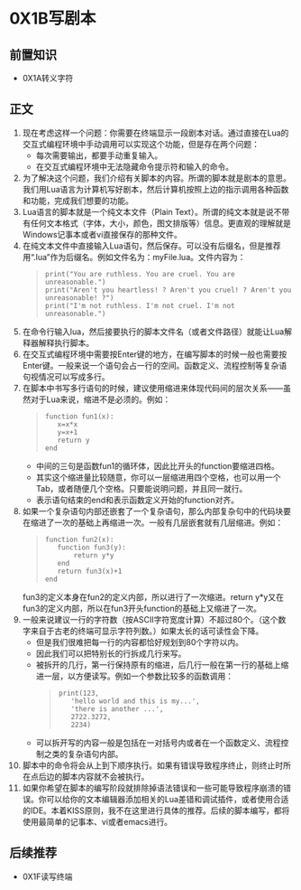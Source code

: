 # 0X1B写剧本
## 前置知识
* 0X1A转义字符
## 正文
1. 现在考虑这样一个问题：你需要在终端显示一段剧本对话。通过直接在Lua的交互式编程环境中手动调用可以实现这个功能，但是存在两个问题：
    * 每次需要输出，都要手动重复输入。
    * 在交互式编程环境中无法隐藏命令提示符和输入的命令。
2. 为了解决这个问题，我们介绍有关脚本的内容。所谓的脚本就是剧本的意思。我们用Lua语言为计算机写好剧本，然后计算机按照上边的指示调用各种函数和功能，完成我们想要的功能。
3. Lua语言的脚本就是一个纯文本文件（Plain Text）。所谓的纯文本就是说不带有任何文本格式（字体，大小，颜色，图文排版等）信息。更直观的理解就是Windows记事本或者vi直接保存的那种文件。
4. 在纯文本文件中直接输入Lua语句，然后保存。可以没有后缀名，但是推荐用“.lua”作为后缀名。例如文件名为：myFile.lua。文件内容为：
    >```
    >print("You are ruthless. You are cruel. You are unreasonable.")
    >print("Aren't you heartless! ? Aren't you cruel! ? Aren't you unreasonable! ?")
    >print("I'm not ruthless. I'm not cruel. I'm not unreasonable.")
    >```
5. 在命令行输入lua，然后接要执行的脚本文件名（或者文件路径）就能让Lua解释器解释执行脚本。
6. 在交互式编程环境中需要按Enter键的地方，在编写脚本的时候一般也需要按Enter键。一般来说一个语句会占一行的空间。函数定义、流程控制等复杂语句视情况可以写成多行。
7. 在脚本中书写多行语句的时候，建议使用缩进来体现代码间的层次关系——虽然对于Lua来说，缩进不是必须的。例如：
    >```
    >function fun1(x):
    >    x=x*x
    >    y=x+1
    >    return y
    >end
    >```
    * 中间的三句是函数fun1的循环体，因此比开头的function要缩进四格。
    * 其实这个缩进量比较随意，你可以一层缩进用四个空格，也可以用一个Tab，或者随便几个空格。只要能说明问题，并且同一就行。
    * 表示语句结束的end和表示函数定义开始的function对齐。
8. 如果一个复杂语句内部还嵌套了一个复杂语句，那么内部复杂句中的代码块要在缩进了一次的基础上再缩进一次。一般有几层嵌套就有几层缩进。例如：
    >```
    >function fun2(x):
    >    function fun3(y):
    >        return y*y
    >    end
    >    return fun3(x)+1
    >end
    >```
    fun3的定义本身在fun2的定义内部，所以进行了一次缩进。return y*y又在fun3的定义内部，所以在fun3开头function的基础上又缩进了一次。
9. 一般来说建议一行的字符数（按ASCII字符宽度计算）不超过80个。（这个数字来自于古老的终端可显示字符列数。）如果太长的话可读性会下降。
    * 但是我们很难把每一行的内容都恰好规划到80个字符以内。
    * 因此我们可以把特别长的行拆成几行来写。
    * 被拆开的几行，第一行保持原有的缩进，后几行一般在第一行的基础上缩进一层，以方便读写。例如一个参数比较多的函数调用：
        >```
        >print(123,
        >    'hello world and this is my...',
        >    'there is another ...',
        >    2722.3272,
        >    2234)
        >```
    * 可以拆开写的内容一般是包括在一对括号内或者在一个函数定义、流程控制之类的复杂语句内部。
10. 脚本中的命令将会从上到下顺序执行。如果有错误导致程序终止，则终止时所在点后边的脚本内容就不会被执行。
11. 如果你希望在脚本的编写阶段就排除掉语法错误和一些可能导致程序崩溃的错误。你可以给你的文本编辑器添加相关的Lua差错和调试插件，或者使用合适的IDE。本着KISS原则，我不在这里进行具体的推荐。后续的脚本编写，都将使用最简单的记事本、vi或者emacs进行。
## 后续推荐
* 0X1F读写终端